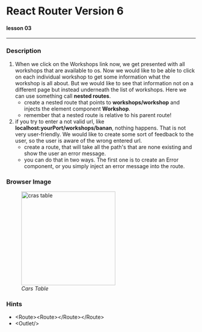 # React Router Version 6
#### lesson 03
***


### Description

1. When we click on the Workshops link now, we get presented with all workshops that are available to os. Now we would like to 
be able to click on each individual workshop to get some information what the workshop is all about. But we would like to see that information
not on a different page but instead underneath the list of workshops. Here we can use something call **nested routes**.
   - create a nested route that points to **workshops/workshop** and injects the element component **Workshop**.
   - remember that a nested route is relative to his parent route!
2. if you try to enter a not valid url, like **localhost:yourPort/workshops/banan**, nothing happens. That is not very user-friendly.
We would like to create some sort of feedback to the user, so the user is aware of the wrong entered url.
    - create a route, that will take all the path's that are none existing and show the user an error message.
    - you can do that in two ways. The first one is to create an Error component, or you simply inject an error message into the route.


### Browser Image

<figure>
    <img src ="src/assets/"
         alt ="cras table"
         width ="250"
         height ="250">
    <figcaption><em>Cars Table</em></figcaption>
</figure>

### Hints
- \<Route>\<Route>\</Route>\</Route>
- \<Outlet/>











